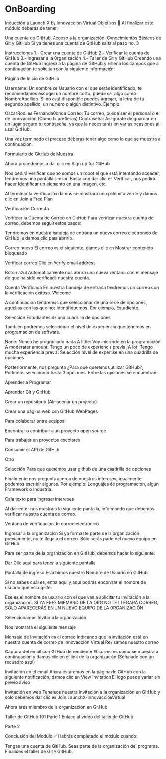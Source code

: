 # OnBoarding

Inducción a Launch X by Innovacción Virtual
Objetivos 🥅
Al finalizar este módulo deberás de tener:

Una cuenta de GitHub.
Acceso a la organización.
Conocimientos Básicos de Git y GitHub
Si ya tienes una cuenta de GitHub salta al paso no. 3

Instrucciones
 1.- Crear una cuenta de GitHub
 2.- Verificar la cuenta de GitHub
 3.- Ingresar a la Organización
 4.- Taller de Git y GitHub
Creando una cuenta de GitHub
Ingresa a la página de GitHub y rellena los campos que a continuación te solicitan con la siguiente información:

Página de Inicio de GitHub

Username: Un nombre de Usuario con el que serás identificado, te recomendamos escoger un nombre corto, puede ser algo como NombreApellido. Si no está disponible puedes agregar, la letra de tu segundo apellido, un numero o algún distintivo. Ejemplo:

OscarRodiles
FernandaOchoa
Correo: Tu correo, puede ser el personal o el de Innovacción (Cómo tu prefieras)
Contraseña: Asegúrate de guardar en un lugar seguro tu contraseña, ya que la necesitarás en varias ocasiones al usar GitHub.

Una vez terminado el proceso deberás tener algo como lo que se muestra a continuación.

Formulario de GitHub de Muestra

Ahora procedemos a dar clic en Sign up for GitHub

Nos pedirá verificar que no somos un robot el que está intentando acceder, tendremos una pantalla similar. Basta con dar clic en Verificar, nos pedirá hacer Identificar un elemento en una imagen, etc.

Al terminar la verificación damos se mostrará una palomita verde y damos clic en Join a Free Plan

Verificación Correcta

Verificar la Cuenta de Correo en GitHub
Para verificar nuestra cuenta de correo, debemos seguir estos pasos:

Tendremos en nuestra bandeja de entrada un nuevo correo electrónico de GitHub le damos clic para abrirlo.

Correo nuevo
El correo es el siguiente, damos clic en Mostrar contenido bloqueado

Verificar correo
Clic en Verify email address

Boton azul
Automáticamente nos abrirá una nueva ventana con el mensaje de que ha sido verificada nuestra cuenta.

Cuenta Verificada
En nuestra bandeja de entrada tendremos un correo con la verificación exitosa. Welcome

A continuación tendremos que seleccionar de una serie de opciones, aquellas con las que nos identifiquemos. Por ejemplo, Estudiante.

Selección Estudiantes de una cuadrilla de opciones

También podremos seleccionar el nivel de experiencia que tenemos en programación de software.

None: Nunca he programado nada
A little: Voy iniciando en la programación
A moderater amount: Tengo un poco de experiencia previa.
A lot: Tengo mucha experiencia previa.
Selección nivel de expertise en una cuadrilla de opciones

Posteriormente, nos pregunta ¿Para qué queremos utilizar GitHub?, Podemos seleccionar hasta 3 opciones. Entre las opciones se encuentran:

Aprender a Programar

Aprender Git y GitHub

Crear un repositorio (Almacenar un projecto)

Crear una página web con GitHub WebPages

Para colaborar entre equipos

Encontrar o contribuir a un proyecto open source

Para trabajar en proyectos escolares

Consumir el API de GitHub

Otro

Selección Para que queremos usar github de una cuadrilla de opciones

Finalmente nos pregunta acerca de nuestros intereses, igualmente podemos escribir algunos. Por ejemplo: Lenguajes de programación, algún Framework o Industria.

Caja texto para ingresar intereses

Al dar enter nos mostrará la siguiente pantalla, informando que debemos verificar nuestra cuenta de correo.

Ventana de verificación de correo electrónico

Ingresar a la organizacion
Si ya formaste parte de la organización previamente, no te llegará el correo. Sólo serás parte del nuevo equipo en GitHub

Para ser parte de la organización en GitHub, debemos hacer lo siguiente:

Dar Clic aquí para tener la siguiente pantalla

Pantalla de ingreso
Escribimos nuestro Nombre de Usuario en GitHub

Si no sabes cuál es, entra aquí y aquí podrás encontrar el nombre de usuario que escogiste.

Ese es el nombre de usuario con el que vas a solicitar tu invitación a la organización. SI YA ERES MIEMBRO DE LA ORG NO TE LLEGARÁ CORREO, SÓLO APARECERÁS EN UN NUEVO EQUIPO DE LA ORGANIZACIÓN

Seleccionamos Invitar a la organización

Nos mostrará el siguiente mensaje

Mensaje de Invitación en el correo Indicando que la invitación está en nuestra cuenta de correo de Innovacción Virtual
Revisamos nuestro correo

Captura del email con GitHub de remitente
El correo es como se muestra a continuación y damos clic en el link de la organización (Señalado con un recuadro azul)

Invitación en el email
Ahora estaremos en la página de GitHub con la siguiente notificación, damos clic en View Invitation El logo puede variar sin previo aviso

Invitación en web
Tenemos nuestra invitación a la organización en GitHub y sólo debemos dar clic en Join LaunchX-InnovaccionVirtual

Ahora eres miembro de la organización en GitHub

Taller de GitHub 101
Parte 1
Enlace al video del taller de GitHub

Parte 2


Conclusión del Modulo ✅
Habrás completado el módulo cuando:

Tengas una cuenta de GitHub.
Seas parte de la organización del programa.
Finalices el taller de Git y GitHub.
